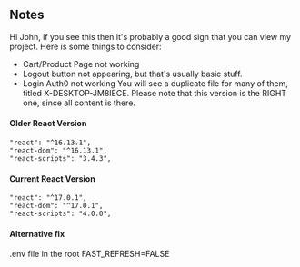## Notes
Hi John, if you see this then it's probably a good sign that you can view my project.
Here is some things to consider:
- Cart/Product Page not working
- Logout button not appearing, but that's usually basic stuff.
- Login Auth0 not working
You will see a duplicate file for many of them, titled X-DESKTOP-JM8IECE. 
Please note that this version is the RIGHT one, since all content is there.

#### Older React Version

```
"react": "^16.13.1",
"react-dom": "^16.13.1",
"react-scripts": "3.4.3",
```

#### Current React Version

```
"react": "^17.0.1",
"react-dom": "^17.0.1",
"react-scripts": "4.0.0",
```

#### Alternative fix

.env file in the root
FAST_REFRESH=FALSE
